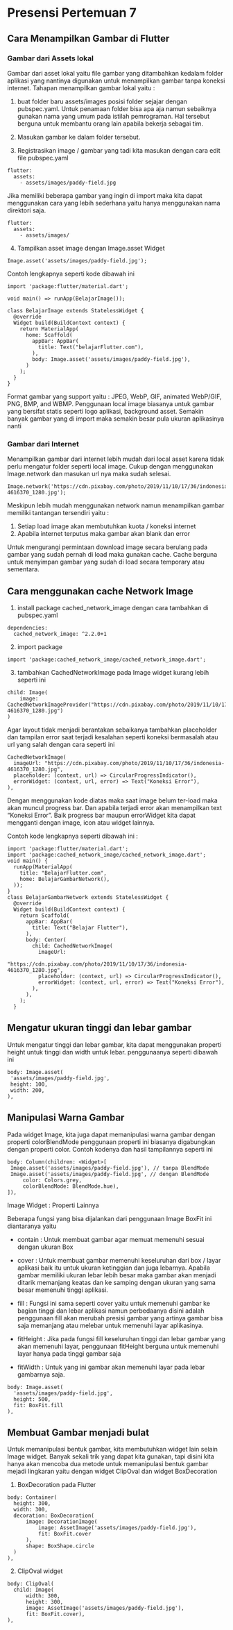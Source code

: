 # Presensi Pertemuan 7
## Cara Menampilkan Gambar di Flutter

### Gambar dari Assets lokal
Gambar dari asset lokal yaitu file gambar yang ditambahkan kedalam folder aplikasi yang nantinya digunakan untuk menampilkan gambar tanpa koneksi internet. Tahapan menampilkan gambar lokal yaitu :

1. buat folder baru assets/images
posisi folder sejajar dengan pubspec.yaml. Untuk penamaan folder bisa apa aja namun sebaiknya gunakan nama yang umum pada istilah pemrograman. Hal tersebut berguna untuk membantu orang lain apabila bekerja sebagai tim.

2. Masukan gambar ke dalam folder tersebut.

3. Registrasikan image / gambar yang tadi kita masukan dengan cara edit file pubspec.yaml

```
flutter:   
  assets:     
    - assets/images/paddy-field.jpg
```

Jika memiliki beberapa gambar yang ingin di import maka kita dapat menggunakan cara yang lebih sederhana yaitu hanya menggunakan nama direktori saja.

```
flutter:   
  assets:     
    - assets/images/
```

4. Tampilkan asset image dengan Image.asset Widget

```
Image.asset('assets/images/paddy-field.jpg');
```

Contoh lengkapnya seperti kode dibawah ini
```
import 'package:flutter/material.dart';

void main() => runApp(BelajarImage());

class BelajarImage extends StatelessWidget {
  @override
  Widget build(BuildContext context) {
    return MaterialApp(
      home: Scaffold(
        appBar: AppBar(
          title: Text("belajarFlutter.com"),
        ),
        body: Image.asset('assets/images/paddy-field.jpg'),
      )
    );
  }
}
```

Format gambar yang support yaitu : JPEG, WebP, GIF, animated WebP/GIF, PNG, BMP, and WBMP. Penggunaan local image biasanya untuk gambar yang bersifat statis seperti logo aplikasi, background asset. Semakin banyak gambar yang di import maka semakin besar pula ukuran aplikasinya nanti

### Gambar dari Internet

Menampilkan gambar dari internet lebih mudah dari local asset karena tidak perlu mengatur folder seperti local image. Cukup dengan menggunakan Image.network dan masukan url nya maka sudah selesai.

```
Image.network('https://cdn.pixabay.com/photo/2019/11/10/17/36/indonesia-4616370_1280.jpg');
```

Meskipun lebih mudah menggunakan network namun menampilkan gambar memiliki tantangan tersendiri yaitu :

1. Setiap load image akan membutuhkan kuota / koneksi internet
2. Apabila internet terputus maka gambar akan blank dan error

Untuk mengurangi permintaan download image secara berulang pada gambar yang sudah pernah di load maka gunakan cache. Cache berguna untuk menyimpan gambar yang sudah di load secara temporary atau sementara.

## Cara menggunakan cache Network Image

1. install package cached_network_image dengan cara tambahkan di pubspec.yaml

```
dependencies:
  cached_network_image: ^2.2.0+1
 ```

2. import package

```
import 'package:cached_network_image/cached_network_image.dart';
```

3. tambahkan CachedNetworkImage pada Image widget kurang lebih seperti ini

```
child: Image(
    image: CachedNetworkImageProvider("https://cdn.pixabay.com/photo/2019/11/10/17/36/indonesia-4616370_1280.jpg")
)
```

Agar layout tidak menjadi berantakan sebaikanya tambahkan placeholder dan tampilan error saat terjadi kesalahan seperti koneksi bermasalah atau url yang salah dengan cara seperti ini

```
CachedNetworkImage(
  imageUrl: "https://cdn.pixabay.com/photo/2019/11/10/17/36/indonesia-4616370_1280.jpg",
  placeholder: (context, url) => CircularProgressIndicator(),
  errorWidget: (context, url, error) => Text("Koneksi Error"),
),
```

Dengan menggunakan kode diatas maka saat image belum ter-load maka akan muncul progress bar. Dan apabila terjadi error akan menampilkan text “Koneksi Error”. Baik progress bar maupun errorWidget kita dapat mengganti dengan image, icon atau widget lainnya.

Contoh kode lengkapnya seperti dibawah ini :

```
import 'package:flutter/material.dart';
import 'package:cached_network_image/cached_network_image.dart';
void main() {
  runApp(MaterialApp(
    title: "BelajarFlutter.com",
    home: BelajarGambarNetwork(),
  ));
}
class BelajarGambarNetwork extends StatelessWidget {
  @override
  Widget build(BuildContext context) {
    return Scaffold(
      appBar: AppBar(
        title: Text("Belajar Flutter"),
      ),
      body: Center(
        child: CachedNetworkImage(
          imageUrl:
              "https://cdn.pixabay.com/photo/2019/11/10/17/36/indonesia-4616370_1280.jpg",
          placeholder: (context, url) => CircularProgressIndicator(),
          errorWidget: (context, url, error) => Text("Koneksi Error"),
        ),
      ),
    );
  }
  ```

 ## Mengatur ukuran tinggi dan lebar gambar
 
 Untuk mengatur tinggi dan lebar gambar, kita dapat menggunakan properti height untuk tinggi dan width untuk lebar. penggunaanya seperti dibawah ini

 ```
 body: Image.asset(
  'assets/images/paddy-field.jpg',
  height: 100,
  width: 200,
),
 ```

## Manipulasi Warna Gambar

Pada widget Image, kita juga dapat memanipulasi warna gambar dengan properti colorBlendMode penggunaan properti ini biasanya digabungkan dengan properti color. Contoh kodenya dan hasil tampilannya seperti ini

 ```
body: Column(children: <Widget>[
  Image.asset('assets/images/paddy-field.jpg'), // tanpa BlendMode
  Image.asset('assets/images/paddy-field.jpg', // dengan BlendMode
      color: Colors.grey,
      colorBlendMode: BlendMode.hue),
]),
 ```

Image Widget : Properti Lainnya

Beberapa fungsi yang bisa dijalankan dari penggunaan Image BoxFit ini diantaranya yaitu

- contain :	Untuk membuat gambar agar memuat memenuhi sesuai dengan ukuran Box

- cover	: Untuk membuat gambar memenuhi keseluruhan dari box / layar aplikasi baik itu untuk ukuran ketinggian dan juga lebarnya. Apabila gambar memiliki ukuran lebar lebih besar maka gambar akan menjadi ditarik memanjang keatas dan ke samping dengan ukuran yang sama besar memenuhi tinggi aplikasi.

- fill :	Fungsi ini sama seperti cover yaitu untuk memenuhi gambar ke bagian tinggi dan lebar aplikasi namun perbedaanya disini adalah penggunaan fill akan merubah presisi gambar yang artinya gambar bisa saja memanjang atau melebar untuk memenuhi layar aplikasinya.

- fitHeight :	Jika pada fungsi fill keseluruhan tinggi dan lebar gambar yang akan memenuhi layar, penggunaan fitHeight berguna untuk memenuhi layar hanya pada tinggi gambar saja

- fitWidth :	Untuk yang ini gambar akan memenuhi layar pada lebar gambarnya saja.

```
body: Image.asset(
  'assets/images/paddy-field.jpg',
  height: 500,
  fit: BoxFit.fill
),
```

## Membuat Gambar menjadi bulat

Untuk memanipulasi bentuk gambar, kita membutuhkan widget lain selain Image widget. Banyak sekali trik yang dapat kita gunakan, tapi disini kita hanya akan mencoba dua metode untuk memanipulasi bentuk gambar mejadi lingkaran yaitu dengan widget ClipOval dan widget  BoxDecoration

1. BoxDecoration pada Flutter

```
body: Container(
  height: 300,
  width: 300,
  decoration: BoxDecoration(
      image: DecorationImage(
          image: AssetImage('assets/images/paddy-field.jpg'),
          fit: BoxFit.cover
      ),
      shape: BoxShape.circle
  )
),
```

2. ClipOval widget

```
body: ClipOval(
  child: Image(
      width: 300,
      height: 300,
      image: AssetImage('assets/images/paddy-field.jpg'),
      fit: BoxFit.cover),
),
```